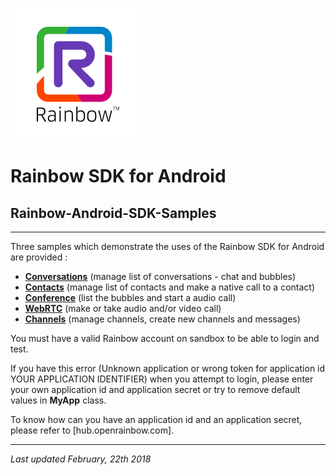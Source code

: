 ![Rainbow](images/logo_rainbow.png)

# Rainbow SDK for Android

## Rainbow-Android-SDK-Samples
---

Three samples which demonstrate the uses of the Rainbow SDK for Android are provided :

- **[Conversations](Conversations)** (manage list of conversations - chat and bubbles)
- **[Contacts](Contacts)** (manage list of contacts and make a native call to a contact)
- **[Conference](Conference)** (list the bubbles and start a audio call)
- **[WebRTC](WebRTC)** (make or take audio and/or video call)
- **[Channels](Channels)** (manage channels, create new channels and messages)

You must have a valid Rainbow account on sandbox to be able to login and test.

If you have this error (Unknown application or wrong token for application id YOUR APPLICATION IDENTIFIER) when you attempt to login, please enter your own application id and application secret or try to remove default values in **MyApp** class.

To know how can you have an application id and an application secret, please refer to [hub.openrainbow.com].


---
_Last updated February, 22th 2018_
